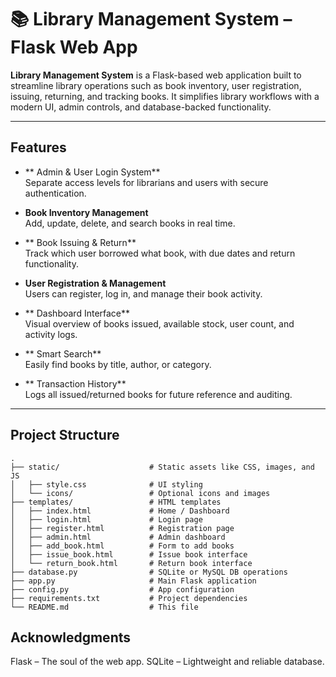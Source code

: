 # 📚 Library Management System – Flask Web App

**Library Management System** is a Flask-based web application built to streamline library operations such as book inventory, user registration, issuing, returning, and tracking books. It simplifies library workflows with a modern UI, admin controls, and database-backed functionality.

---

##  Features

- ** Admin & User Login System**  
  Separate access levels for librarians and users with secure authentication.

- **Book Inventory Management**  
  Add, update, delete, and search books in real time.

- ** Book Issuing & Return**  
  Track which user borrowed what book, with due dates and return functionality.

- **User Registration & Management**  
  Users can register, log in, and manage their book activity.

- ** Dashboard Interface**  
  Visual overview of books issued, available stock, user count, and activity logs.

- ** Smart Search**  
  Easily find books by title, author, or category.

- ** Transaction History**  
  Logs all issued/returned books for future reference and auditing.

---

## Project Structure

```plaintext
.
├── static/                    # Static assets like CSS, images, and JS
│   ├── style.css              # UI styling
│   └── icons/                 # Optional icons and images
├── templates/                 # HTML templates
│   ├── index.html             # Home / Dashboard
│   ├── login.html             # Login page
│   ├── register.html          # Registration page
│   ├── admin.html             # Admin dashboard
│   ├── add_book.html          # Form to add books
│   ├── issue_book.html        # Issue book interface
│   └── return_book.html       # Return book interface
├── database.py                # SQLite or MySQL DB operations
├── app.py                     # Main Flask application
├── config.py                  # App configuration
├── requirements.txt           # Project dependencies
└── README.md                  # This file
```
## Acknowledgments
Flask – The soul of the web app.
SQLite – Lightweight and reliable database.

